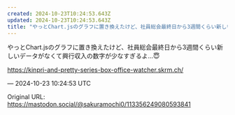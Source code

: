 ```yaml
---
created: 2024-10-23T10:24:53.643Z
updated: 2024-10-23T10:24:53.643Z
title: "やっとChart.jsのグラフに置き換えたけど、社員総会最終日から3週間くらい新しいデータがなくて興行収入の数字が少なすぎるよ…😇https://kinpri-[...]"
---
```


<p>やっとChart.jsのグラフに置き換えたけど、社員総会最終日から3週間くらい新しいデータがなくて興行収入の数字が少なすぎるよ…😇</p><p><a href="https://kinpri-and-pretty-series-box-office-watcher.skrm.ch/" target="_blank" rel="nofollow noopener noreferrer" translate="no"><span class="invisible">https://</span><span class="ellipsis">kinpri-and-pretty-series-box-o</span><span class="invisible">ffice-watcher.skrm.ch/</span></a></p>

&mdash; 2024-10-23 10:24:53 UTC

Original URL: https://mastodon.social/@sakuramochi0/113356249080593841
